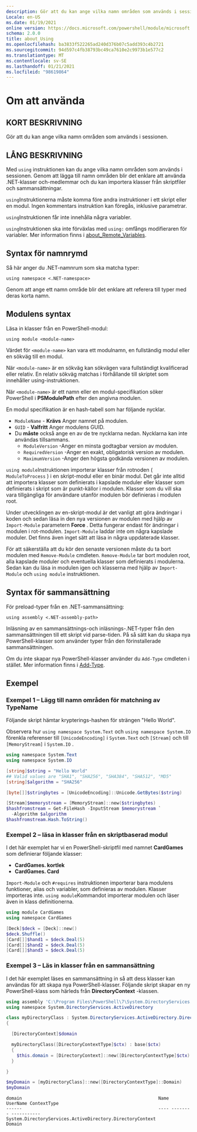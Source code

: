 ```yaml
---
description: Gör att du kan ange vilka namn områden som används i sessionen.
Locale: en-US
ms.date: 01/19/2021
online version: https://docs.microsoft.com/powershell/module/microsoft.powershell.core/about/about_using?view=powershell-7.2&WT.mc_id=ps-gethelp
schema: 2.0.0
title: about_Using
ms.openlocfilehash: ba3833f522265ad240d376b07c5add393c4b2721
ms.sourcegitcommit: 94d597c4fb38793bc49ca7610e2c9973b1e577c2
ms.translationtype: MT
ms.contentlocale: sv-SE
ms.lasthandoff: 01/21/2021
ms.locfileid: "98619864"
---
```

# <a name="about-using"></a>Om att använda

## <a name="short-description"></a>KORT BESKRIVNING
Gör att du kan ange vilka namn områden som används i sessionen.

## <a name="long-description"></a>LÅNG BESKRIVNING

Med `using` instruktionen kan du ange vilka namn områden som används i sessionen. Genom att lägga till namn områden blir det enklare att använda .NET-klasser och-medlemmar och du kan importera klasser från skriptfiler och sammansättningar.

`using`Instruktionerna måste komma före andra instruktioner i ett skript eller en modul. Ingen kommentars instruktion kan föregås, inklusive parametrar.

`using`Instruktionen får inte innehålla några variabler.

`using`Instruktionen ska inte förväxlas med `using:` omfångs modifieraren för variabler. Mer information finns i [about_Remote_Variables](about_Remote_Variables.md).

## <a name="namespace-syntax"></a>Syntax för namnrymd

Så här anger du .NET-namnrum som ska matcha typer:

```
using namespace <.NET-namespace>
```

Genom att ange ett namn område blir det enklare att referera till typer med deras korta namn.

## <a name="module-syntax"></a>Modulens syntax

Läsa in klasser från en PowerShell-modul:

```
using module <module-name>
```

Värdet för `<module-name>` kan vara ett modulnamn, en fullständig modul eller en sökväg till en modul.

När `<module-name>` är en sökväg kan sökvägen vara fullständigt kvalificerad eller relativ. En relativ sökväg matchas i förhållande till skriptet som innehåller using-instruktionen.

När `<module-name>` är ett namn eller en modul-specifikation söker PowerShell i **PSModulePath** efter den angivna modulen.

En modul specifikation är en hash-tabell som har följande nycklar.

- `ModuleName` - **Krävs** Anger namnet på modulen.
- `GUID` - **Valfritt** Anger modulens GUID.
- Du **måste** också ange en av de tre nycklarna nedan. Nycklarna kan inte användas tillsammans.
  - `ModuleVersion` -Anger en minsta godtagbar version av modulen.
  - `RequiredVersion` -Anger en exakt, obligatorisk version av modulen.
  - `MaximumVersion` -Anger den högsta godkända versionen av modulen.

`using module`Instruktionen importerar klasser från rotnoden ( `ModuleToProcess` ) i en skript-modul eller en binär modul. Det går inte alltid att importera klasser som definierats i kapslade moduler eller klasser som definierats i skript som är punkt-källor i modulen. Klasser som du vill ska vara tillgängliga för användare utanför modulen bör definieras i modulen root.

Under utvecklingen av en-skript-modul är det vanligt att göra ändringar i koden och sedan läsa in den nya versionen av modulen med hjälp av `Import-Module` parametern **Force** . Detta fungerar endast för ändringar i modulen i rot-modulen. `Import-Module` laddar inte om några kapslade moduler. Det finns även inget sätt att läsa in några uppdaterade klasser.

För att säkerställa att du kör den senaste versionen måste du ta bort modulen med `Remove-Module` cmdleten. `Remove-Module` tar bort modulen root, alla kapslade moduler och eventuella klasser som definierats i modulerna. Sedan kan du läsa in modulen igen och klasserna med hjälp av `Import-Module` och `using module` instruktionen.

## <a name="assembly-syntax"></a>Syntax för sammansättning

För preload-typer från en .NET-sammansättning:

```
using assembly <.NET-assembly-path>
```

Inläsning av en sammansättnings-och inläsnings-.NET-typer från den sammansättningen till ett skript vid parse-tiden. På så sätt kan du skapa nya PowerShell-klasser som använder typer från den förinstallerade sammansättningen.

Om du inte skapar nya PowerShell-klasser använder du `Add-Type` cmdleten i stället. Mer information finns i [Add-Type](xref:Microsoft.PowerShell.Utility.Add-Type).

## <a name="examples"></a>Exempel

### <a name="example-1---add-namespaces-for-typename-resolution"></a>Exempel 1 – Lägg till namn områden för matchning av TypeName

Följande skript hämtar krypterings-hashen för strängen "Hello World".

Observera hur `using namespace System.Text` och `using namespace System.IO` förenkla referenser till `[UnicodeEncoding]` i `System.Text` och `[Stream]` och till `[MemoryStream]` i `System.IO` .

```powershell
using namespace System.Text
using namespace System.IO

[string]$string = "Hello World"
## Valid values are "SHA1", "SHA256", "SHA384", "SHA512", "MD5"
[string]$algorithm = "SHA256"

[byte[]]$stringbytes = [UnicodeEncoding]::Unicode.GetBytes($string)

[Stream]$memorystream = [MemoryStream]::new($stringbytes)
$hashfromstream = Get-FileHash -InputStream $memorystream `
  -Algorithm $algorithm
$hashfromstream.Hash.ToString()
```

### <a name="example-2---load-classes-from-a-script-module"></a>Exempel 2 – läsa in klasser från en skriptbaserad modul

I det här exemplet har vi en PowerShell-skriptfil med namnet **CardGames** som definierar följande klasser:

- **CardGames. kortlek**
- **CardGames. Card**

`Import-Module` och `#requires` instruktionen importerar bara modulens funktioner, alias och variabler, som definieras av modulen. Klasser importeras inte. `using module`Kommandot importerar modulen och läser även in klass definitionerna.

```powershell
using module CardGames
using namespace CardGames

[Deck]$deck = [Deck]::new()
$deck.Shuffle()
[Card[]]$hand1 = $deck.Deal(5)
[Card[]]$hand2 = $deck.Deal(5)
[Card[]]$hand3 = $deck.Deal(5)
```

### <a name="example-3---load-classes-from-an-assembly"></a>Exempel 3 – Läs in klasser från en sammansättning

I det här exemplet läses en sammansättning in så att dess klasser kan användas för att skapa nya PowerShell-klasser. Följande skript skapar en ny PowerShell-klass som härleds från **DirectoryContext** -klassen.

```powershell
using assembly 'C:\Program Files\PowerShell\7\System.DirectoryServices.dll'
using namespace System.DirectoryServices.ActiveDirectory

class myDirectoryClass : System.DirectoryServices.ActiveDirectory.DirectoryContext
{

  [DirectoryContext]$domain

  myDirectoryClass([DirectoryContextType]$ctx) : base($ctx)
  {
    $this.domain = [DirectoryContext]::new([DirectoryContextType]$ctx)
  }

}

$myDomain = [myDirectoryClass]::new([DirectoryContextType]::Domain)
$myDomain
```

```Output
domain                                                    Name UserName ContextType
------                                                    ---- -------- -----------
System.DirectoryServices.ActiveDirectory.DirectoryContext                    Domain
```
